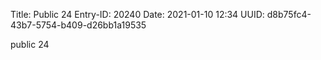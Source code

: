 Title: Public 24
Entry-ID: 20240
Date: 2021-01-10 12:34
UUID: d8b75fc4-43b7-5754-b409-d26bb1a19535

public 24
